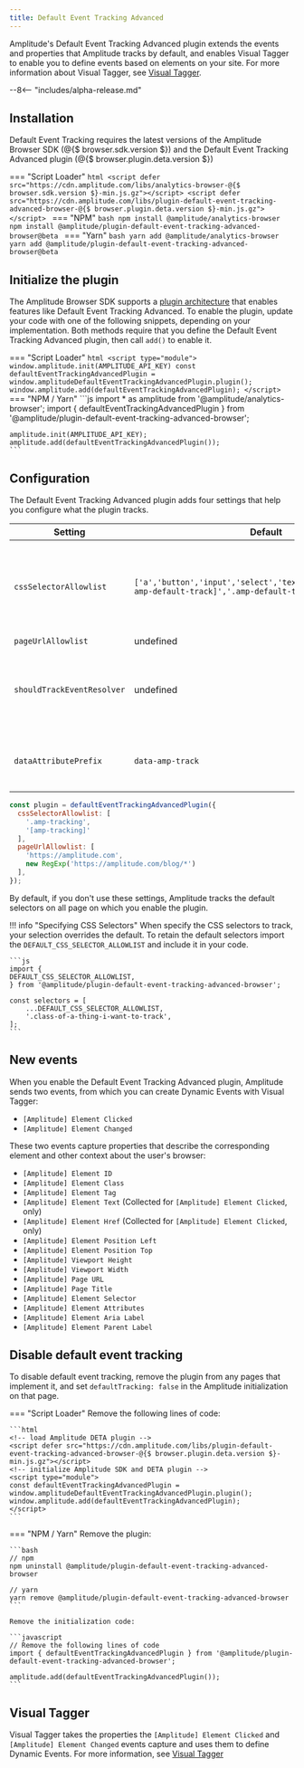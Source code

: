 ```yaml
---
title: Default Event Tracking Advanced
---
```


Amplitude's Default Event Tracking Advanced plugin extends the events and properties that Amplitude tracks by default, and enables Visual Tagger to enable you to define events based on elements on your site. For more information about Visual Tagger, see [Visual Tagger](https://help.amplitude.com/hc/en-us/articles/24094812669979-Visual-tag-editor).

--8<-- "includes/alpha-release.md"

## Installation

Default Event Tracking requires the latest versions of the Amplitude Browser SDK (@{$ browser.sdk.version $}) and the Default Event Tracking Advanced plugin (@{$ browser.plugin.deta.version $})

=== "Script Loader"
    ```html
    <script defer src="https://cdn.amplitude.com/libs/analytics-browser-@{$ browser.sdk.version $}-min.js.gz"></script>
    <script defer src="https://cdn.amplitude.com/libs/plugin-default-event-tracking-advanced-browser-@{$ browser.plugin.deta.version $}-min.js.gz"></script>
    ```
=== "NPM"
    ```bash
    npm install @amplitude/analytics-browser
    npm install @amplitude/plugin-default-event-tracking-advanced-browser@beta
    ```
=== "Yarn"
    ```bash
    yarn add @amplitude/analytics-browser
    yarn add @amplitude/plugin-default-event-tracking-advanced-browser@beta
    ```

## Initialize the plugin

The Amplitude Browser SDK supports a [plugin architecture](/data/sdk-plugins/) that enables features like Default Event Tracking Advanced. To enable the plugin, update your code with one of the following snippets, depending on your implementation. Both methods require that you define the Default Event Tracking Advanced plugin, then call `add()` to enable it.

=== "Script Loader"
    ```html
    <script type="module">
        window.amplitude.init(AMPLITUDE_API_KEY)
        const defaultEventTrackingAdvancedPlugin = window.amplitudeDefaultEventTrackingAdvancedPlugin.plugin();
        window.amplitude.add(defaultEventTrackingAdvancedPlugin);
    </script>
    ```
=== "NPM / Yarn"
    ```js
    import * as amplitude from '@amplitude/analytics-browser';
    import { defaultEventTrackingAdvancedPlugin } from '@amplitude/plugin-default-event-tracking-advanced-browser';

    amplitude.init(AMPLITUDE_API_KEY);
    amplitude.add(defaultEventTrackingAdvancedPlugin());
    ```

## Configuration

The Default Event Tracking Advanced plugin adds four settings that help you configure what the plugin tracks.

| <div class="big-column">Setting</div>                   | Default                                                                                              | Description                                                                                        |
| -------------------------- | ---------------------------------------------------------------------------------------------------- | -------------------------------------------------------------------------------------------------- |
| `cssSelectorAllowlist`     | `['a','button','input','select','textarea','label','[data-amp-default-track]','.amp-default-track']` | String[]. Accepts one or more CSS selectors that define which elements on the page to track.         |
| `pageUrlAllowlist`         | undefined                                                                                            | `(string|RegExp)[]`. Defines the URL, URLs, or URL pattern on which Amplitude tracks default events |
| `shouldTrackEventResolver` | undefined                                                                                            | Function. Programatically determines if Amplitude should or shouldn't track an event.              |
| `dataAttributePrefix`      | `data-amp-track`                                                                                     | Allows the plugin to capture data attributes as an event property                                  |

```js
const plugin = defaultEventTrackingAdvancedPlugin({
  cssSelectorAllowlist: [
    '.amp-tracking',
    '[amp-tracking]'
  ],
  pageUrlAllowlist: [
    'https://amplitude.com',
    new RegExp('https://amplitude.com/blog/*')
  ],
});
```

By default, if you don't use these settings, Amplitude tracks the default selectors on all page on which you enable the plugin.

!!! info "Specifying CSS Selectors"
    When specify the CSS selectors to track, your selection overrides the default. To retain the default selectors import the `DEFAULT_CSS_SELECTOR_ALLOWLIST` and include it in your code.

    ```js
    import {
    DEFAULT_CSS_SELECTOR_ALLOWLIST,
    } from '@amplitude/plugin-default-event-tracking-advanced-browser';

    const selectors = [
        ...DEFAULT_CSS_SELECTOR_ALLOWLIST,
        '.class-of-a-thing-i-want-to-track',
    ];
    ```

## New events

When you enable the Default Event Tracking Advanced plugin, Amplitude sends two events, from which you can create Dynamic Events with Visual Tagger:

- `[Amplitude] Element Clicked`
- `[Amplitude] Element Changed`

These two events capture properties that describe the corresponding element and other context about the user's browser:

<!-- vale off-->
- `[Amplitude] Element ID`
- `[Amplitude] Element Class`
- `[Amplitude] Element Tag`
- `[Amplitude] Element Text` (Collected for `[Amplitude] Element Clicked`, only) 
- `[Amplitude] Element Href` (Collected for `[Amplitude] Element Clicked`, only)
- `[Amplitude] Element Position Left`
- `[Amplitude] Element Position Top`
- `[Amplitude] Viewport Height`
- `[Amplitude] Viewport Width`
- `[Amplitude] Page URL`
- `[Amplitude] Page Title`
- `[Amplitude] Element Selector`
- `[Amplitude] Element Attributes`
- `[Amplitude] Element Aria Label`
- `[Amplitude] Element Parent Label`
<!-- vale on-->

## Disable default event tracking

To disable default event tracking, remove the plugin from any pages that implement it, and set `defaultTracking: false` in the Amplitude initialization on that page.

=== "Script Loader"
    Remove the following lines of code:

    ```html
    <!-- load Amplitude DETA plugin -->
    <script defer src="https://cdn.amplitude.com/libs/plugin-default-event-tracking-advanced-browser-@{$ browser.plugin.deta.version $}-min.js.gz"></script>
    <!-- initialize Amplitude SDK and DETA plugin -->
    <script type="module">
    const defaultEventTrackingAdvancedPlugin = window.amplitudeDefaultEventTrackingAdvancedPlugin.plugin();
    window.amplitude.add(defaultEventTrackingAdvancedPlugin);
    </script>
    ```
=== "NPM / Yarn"
    Remove the plugin:

    ```bash
    // npm
    npm uninstall @amplitude/plugin-default-event-tracking-advanced-browser

    // yarn
    yarn remove @amplitude/plugin-default-event-tracking-advanced-browser
    ```

    Remove the initialization code:

    ```javascript
    // Remove the following lines of code
    import { defaultEventTrackingAdvancedPlugin } from '@amplitude/plugin-default-event-tracking-advanced-browser';

    amplitude.add(defaultEventTrackingAdvancedPlugin());
    ```

## Visual Tagger

Visual Tagger takes the properties the `[Amplitude] Element Clicked` and `[Amplitude] Element Changed` events capture and uses them to define Dynamic Events. For more information, see [Visual Tagger](https://help.amplitude.com/hc/en-us/articles/24094812669979-Visual-tag-editor)